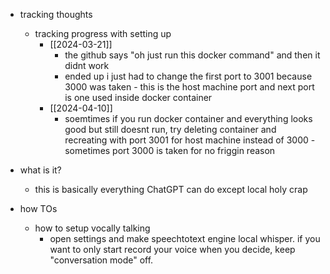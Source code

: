   * tracking thoughts
    * tracking progress with setting up
      * [[2024-03-21]]
        * the github says "oh just run this docker command" and then it didnt work
        * ended up i just had to change the first port to 3001 because 3000 was taken - this is the host machine port and next port is one used inside docker container
      * [[2024-04-10]]
        * soemtimes if you run docker container and everything looks good but still doesnt run, try deleting container and recreating with port 3001 for host machine instead of 3000 - sometimes port 3000 is taken for no friggin reason

  * what is it?
    * this is basically everything ChatGPT can do except local holy crap
  * how TOs
    * how to setup vocally talking
      * open settings and make speechtotext engine local whisper. if you want to only start record your voice when you decide, keep "conversation mode" off.